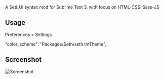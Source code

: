 A Seti_UI syntax mod for Sublime Text 3, with focus on HTML-CSS-Sass-JS

## Usage ##

Preferences > Settings 

"color_scheme": "Packages/Seth/seth.tmTheme",

## Screenshot ##

![Screenshot](https://raw.githubusercontent.com/bertolinimarco/Seth-Color-Scheme/master/screenshot.jpg)